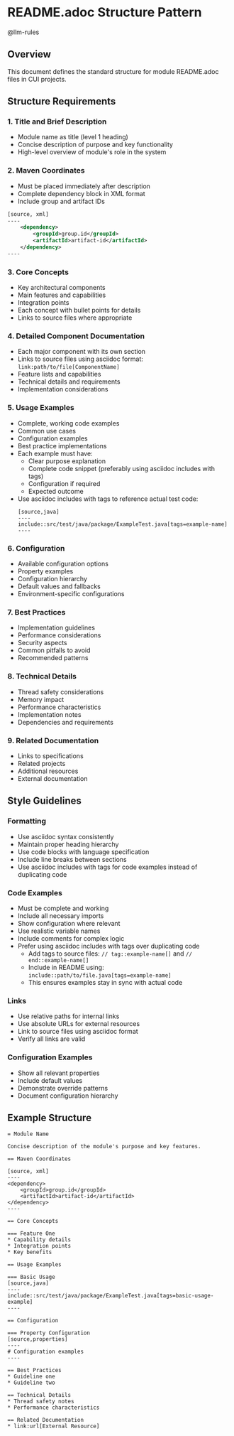 # README.adoc Structure Pattern

@llm-rules

## Overview
This document defines the standard structure for module README.adoc files in CUI projects.

## Structure Requirements

### 1. Title and Brief Description
- Module name as title (level 1 heading)
- Concise description of purpose and key functionality
- High-level overview of module's role in the system

### 2. Maven Coordinates
- Must be placed immediately after description
- Complete dependency block in XML format
- Include group and artifact IDs
```xml
[source, xml]
----
    <dependency>
        <groupId>group.id</groupId>
        <artifactId>artifact-id</artifactId>
    </dependency>
----
```

### 3. Core Concepts
- Key architectural components
- Main features and capabilities
- Integration points
- Each concept with bullet points for details
- Links to source files where appropriate

### 4. Detailed Component Documentation
- Each major component with its own section
- Links to source files using asciidoc format: `link:path/to/file[ComponentName]`
- Feature lists and capabilities
- Technical details and requirements
- Implementation considerations

### 5. Usage Examples
- Complete, working code examples
- Common use cases
- Configuration examples
- Best practice implementations
- Each example must have:
  * Clear purpose explanation
  * Complete code snippet (preferably using asciidoc includes with tags)
  * Configuration if required
  * Expected outcome
- Use asciidoc includes with tags to reference actual test code:
  ```asciidoc
  [source,java]
  ----
  include::src/test/java/package/ExampleTest.java[tags=example-name]
  ----
  ```

### 6. Configuration
- Available configuration options
- Property examples
- Configuration hierarchy
- Default values and fallbacks
- Environment-specific configurations

### 7. Best Practices
- Implementation guidelines
- Performance considerations
- Security aspects
- Common pitfalls to avoid
- Recommended patterns

### 8. Technical Details
- Thread safety considerations
- Memory impact
- Performance characteristics
- Implementation notes
- Dependencies and requirements

### 9. Related Documentation
- Links to specifications
- Related projects
- Additional resources
- External documentation

## Style Guidelines

### Formatting
- Use asciidoc syntax consistently
- Maintain proper heading hierarchy
- Use code blocks with language specification
- Include line breaks between sections
- Use asciidoc includes with tags for code examples instead of duplicating code

### Code Examples
- Must be complete and working
- Include all necessary imports
- Show configuration where relevant
- Use realistic variable names
- Include comments for complex logic
- Prefer using asciidoc includes with tags over duplicating code
  * Add tags to source files: `// tag::example-name[]` and `// end::example-name[]`
  * Include in README using: `include::path/to/file.java[tags=example-name]`
  * This ensures examples stay in sync with actual code

### Links
- Use relative paths for internal links
- Use absolute URLs for external resources
- Link to source files using asciidoc format
- Verify all links are valid

### Configuration Examples
- Show all relevant properties
- Include default values
- Demonstrate override patterns
- Document configuration hierarchy

## Example Structure
```asciidoc
= Module Name

Concise description of the module's purpose and key features.

== Maven Coordinates

[source, xml]
----
<dependency>
    <groupId>group.id</groupId>
    <artifactId>artifact-id</artifactId>
</dependency>
----

== Core Concepts

=== Feature One
* Capability details
* Integration points
* Key benefits

== Usage Examples

=== Basic Usage
[source,java]
----
include::src/test/java/package/ExampleTest.java[tags=basic-usage-example]
----

== Configuration

=== Property Configuration
[source,properties]
----
# Configuration examples
----

== Best Practices
* Guideline one
* Guideline two

== Technical Details
* Thread safety notes
* Performance characteristics

== Related Documentation
* link:url[External Resource]
```
